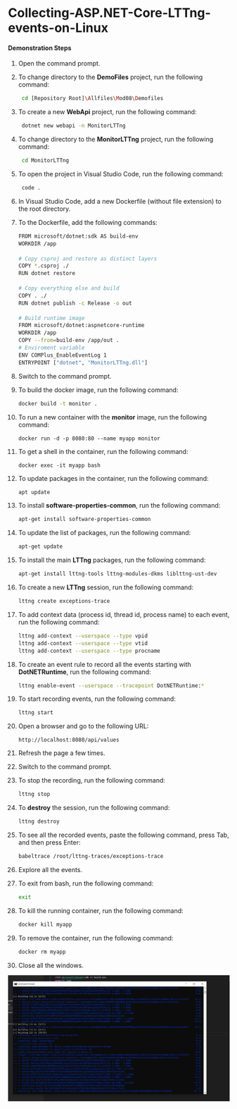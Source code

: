 # Collecting-ASP.NET-Core-LTTng-events-on-Linux

#### Demonstration Steps

1. Open the command prompt.

2. To change directory to the **DemoFiles** project, run the following command:

   ```bash
    cd [Repository Root]\Allfiles\Mod08\Demofiles
   ```

3. To create a new **WebApi** project, run the following command:

   ```bash
    dotnet new webapi -n MonitorLTTng    
   ```

4. To change directory to the **MonitorLTTng** project, run the following command:

   ```bash
    cd MonitorLTTng
   ```

5. To open the project in Visual Studio Code, run the following command:

   ```bash
    code .
   ```

6. In Visual Studio Code, add a new Dockerfile (without file extension) to the root directory.

7. To the Dockerfile, add the following commands:

   ```sh
   FROM microsoft/dotnet:sdk AS build-env
   WORKDIR /app
   
   # Copy csproj and restore as distinct layers
   COPY *.csproj ./
   RUN dotnet restore
   
   # Copy everything else and build
   COPY . ./
   RUN dotnet publish -c Release -o out
   
   # Build runtime image
   FROM microsoft/dotnet:aspnetcore-runtime
   WORKDIR /app
   COPY --from=build-env /app/out .
   # Enviroment variable
   ENV COMPlus_EnableEventLog 1
   ENTRYPOINT ["dotnet", "MonitorLTTng.dll"]
   ```

8. Switch to the command prompt.

9. To build the docker image, run the following command:

   ```bash
   docker build -t monitor .
   ```

10. To run a new container with the **monitor** image, run the following command:

    ```
    docker run -d -p 8080:80 --name myapp monitor
    ```

11. To get a shell in the container, run the following command:

    ```
    docker exec -it myapp bash
    ```

12. To update packages in the container, run the following command:

    ```bash
    apt update
    ```

13. To install **software-properties-common**, run the following command:

    ```bash
    apt-get install software-properties-common
    ```

14. To update the list of packages, run the following command:

    ```bash
    apt-get update
    ```

15. To install the main **LTTng** packages, run the following command:

    ```bash
    apt-get install lttng-tools lttng-modules-dkms liblttng-ust-dev
    ```

16. To create a new **LTTng** session, run the following command:

    ```bash
    lttng create exceptions-trace
    ```

17. To add context data (process id, thread id, process name) to each event, run the following command:

    ```bash
    lttng add-context --userspace --type vpid
    lttng add-context --userspace --type vtid
    lttng add-context --userspace --type procname
    ```

18. To create an event rule to record all the events starting with **DotNETRuntime**, run the following command:

    ```bash
    lttng enable-event --userspace --tracepoint DotNETRuntime:*
    ```

19. To start recording events, run the following command:

    ```bash
    lttng start
    ```

20. Open a browser and go to the following URL:

    ```url
    http://localhost:8080/api/values
    ```

21. Refresh the page a few times.

22. Switch to the command prompt.

23. To stop the recording, run the following command:

    ```bash
    lttng stop
    ```

24. To **destroy** the session, run the following command:

    ```bash
    lttng destroy
    ```

25. To see all the recorded events, paste the following command, press Tab, and then press Enter:

    ```bash
    babeltrace /root/lttng-traces/exceptions-trace
    ```

26. Explore all the events.

27. To exit from bash, run the following command:

    ```bash
    exit
    ```

28. To kill the running container, run the following command:

    ```bash
    docker kill myapp
    ```

29. To remove the container, run the following command:

    ```bash
    docker rm myapp
    ```

30. Close all the windows.

![imagen](img1.png)
